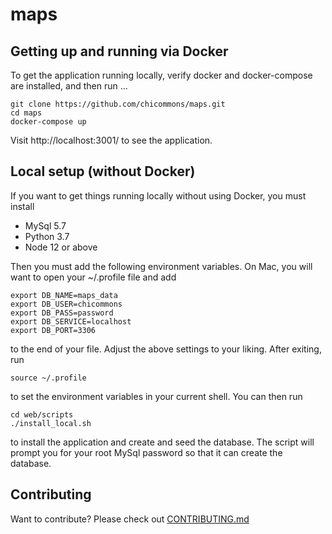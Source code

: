 # maps

## Getting up and running via Docker 

To get the application running locally, verify docker and docker-compose are installed, and then run ...

```
git clone https://github.com/chicommons/maps.git
cd maps
docker-compose up
```

Visit http://localhost:3001/ to see the application.

## Local setup (without Docker)

If you want to get things running locally without using Docker, you must install

- MySql 5.7
- Python 3.7
- Node 12 or above

Then you must add the following environment variables.  On Mac, you will want to open your ~/.profile file and add

```
export DB_NAME=maps_data
export DB_USER=chicommons
export DB_PASS=password
export DB_SERVICE=localhost
export DB_PORT=3306
```

to the end of your file.  Adjust the above settings to your liking.  After exiting, run

```
source ~/.profile
```

to set the environment variables in your current shell.  You can then run

```
cd web/scripts
./install_local.sh
```

to install the application and create and seed the database.  The script will prompt you for your root MySql password so that it can create the database.


## Contributing

Want to contribute?  Please check out [CONTRIBUTING.md](/CONTRIBUTING.md) 

